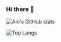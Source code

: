 ### Hi there 👋



<!--
    This is a comment
    and will not be displayed
    -->
    
<!--
**aniruhil/aniruhil** is a ✨ _special_ ✨ repository because its `README.md` (this file) appears on your GitHub profile.

Here are some ideas to get you started:

- 🔭 I’m currently working on ...
- 🌱 I’m currently learning ...
- 👯 I’m looking to collaborate on ...
- 🤔 I’m looking for help with ...
- 💬 Ask me about ...
- 📫 How to reach me: ...
- 😄 Pronouns: ...
- ⚡ Fun fact: ...
-->

![Ani's GitHub stats](https://github-readme-stats.vercel.app/api?username=aniruhil&show_icons=true&theme=vision-friendly-dark)


![Top Langs](https://github-readme-stats.vercel.app/api/top-langs/?username=aniruhil&layout=compact)
